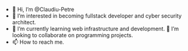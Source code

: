 - 👋 Hi, I’m @Claudiu-Petre
- 👀 I’m interested in becoming fullstack developer and cyber security architect.
- 🌱 I’m currently learning web infrastructure and development.
💞️ I’m looking to collaborate on programming projects.
- 📫 How to reach me. 

<!---
Claudiu-Petre/Claudiu-Petre is a ✨ special ✨ repository because its `README.md` (this file) appears on your GitHub profile.
You can click the Preview link to take a look at your changes.
--->
